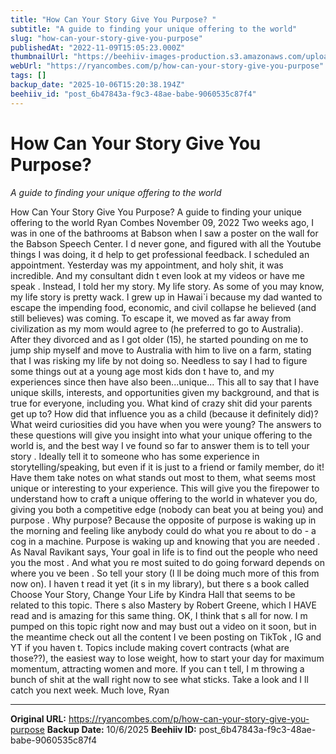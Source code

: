 ```yaml
---
title: "How Can Your Story Give You Purpose? "
subtitle: "A guide to finding your unique offering to the world"
slug: "how-can-your-story-give-you-purpose"
publishedAt: "2022-11-09T15:05:23.000Z"
thumbnailUrl: "https://beehiiv-images-production.s3.amazonaws.com/uploads/asset/file/ed51e1c4-6eee-490f-b376-bafd5f1c6063/nong-v-9pw4TKvT3po-unsplash.jpg?t=1668006422"
webUrl: "https://ryancombes.com/p/how-can-your-story-give-you-purpose"
tags: []
backup_date: "2025-10-06T15:20:38.194Z"
beehiiv_id: "post_6b47843a-f9c3-48ae-babe-9060535c87f4"
---
```


# How Can Your Story Give You Purpose? 

*A guide to finding your unique offering to the world*



How Can Your Story Give You Purpose? A guide to finding your unique offering to the world Ryan Combes November 09, 2022 Two weeks ago, I was in one of the bathrooms at Babson when I saw a poster on the wall for the Babson Speech Center. I d never gone, and figured with all the Youtube things I was doing, it d help to get professional feedback. I scheduled an appointment. Yesterday was my appointment, and holy shit, it was incredible. And my consultant didn t even look at my videos or have me speak . Instead, I told her my story. My life story. As some of you may know, my life story is pretty wack. I grew up in Hawai`i because my dad wanted to escape the impending food, economic, and civil collapse he believed (and still believes) was coming. To escape it, we moved as far away from civilization as my mom would agree to (he preferred to go to Australia). After they divorced and as I got older (15), he started pounding on me to jump ship myself and move to Australia with him to live on a farm, stating that I was risking my life by not doing so. Needless to say I had to figure some things out at a young age most kids don t have to, and my experiences since then have also been...unique... This all to say that I have unique skills, interests, and opportunities given my background, and that is true for everyone, including you. What kind of crazy shit did your parents get up to? How did that influence you as a child (because it definitely did)? What weird curiosities did you have when you were young? The answers to these questions will give you insight into what your unique offering to the world is, and the best way I ve found so far to answer them is to tell your story . Ideally tell it to someone who has some experience in storytelling/speaking, but even if it is just to a friend or family member, do it! Have them take notes on what stands out most to them, what seems most unique or interesting to your experience. This will give you the firepower to understand how to craft a unique offering to the world in whatever you do, giving you both a competitive edge (nobody can beat you at being you) and purpose . Why purpose? Because the opposite of purpose is waking up in the morning and feeling like anybody could do what you re about to do - a cog in a machine. Purpose is waking up and knowing that you are needed . As Naval Ravikant says, Your goal in life is to find out the people who need you the most . And what you re most suited to do going forward depends on where you ve been . So tell your story (I ll be doing much more of this from now on). I haven t read it yet (it s in my library), but there s a book called Choose Your Story, Change Your Life by Kindra Hall that seems to be related to this topic. There s also Mastery by Robert Greene, which I HAVE read and is amazing for this same thing. OK, I think that s all for now. I m pumped on this topic right now and may bust out a video on it soon, but in the meantime check out all the content I ve been posting on TikTok , IG and YT if you haven t. Topics include making covert contracts (what are those??), the easiest way to lose weight, how to start your day for maximum momentum, attracting women and more. If you can t tell, I m throwing a bunch of shit at the wall right now to see what sticks. Take a look and I ll catch you next week. Much love, Ryan

---

**Original URL:** https://ryancombes.com/p/how-can-your-story-give-you-purpose
**Backup Date:** 10/6/2025
**Beehiiv ID:** post_6b47843a-f9c3-48ae-babe-9060535c87f4
